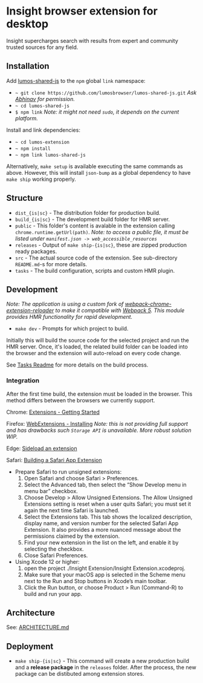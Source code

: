 # Insight browser extension for desktop

Insight supercharges search with results from expert and community trusted sources for any field.

## Installation

Add [lumos-shared-js](https://github.com/lumosbrowser/lumos-shared-js) to the `npm` global `link` namespace:

- `~ git clone https://github.com/lumosbrowser/lumos-shared-js.git` *Ask [Abhinav](https://github.com/abhinavsharma) for permission.*
- `~ cd lumos-shared-js`
- `$ npm link` *Note: it might not need `sudo`, it depends on the current platform.*

Install and link dependencies:

- `~ cd lumos-extension`
- `~ npm install`
- `~ npm link lumos-shared-js`

Alternatively, `make setup` is available executing the same commands as above. However, this will install `json-bump` as a global dependency to have `make ship` working properly.

## Structure

- `dist_{is|sc}` - The distribution folder for production build.
- `build_{is|sc}` - The development build folder for HMR server.
- `public` - This folder's content is avalable in the extension calling `chrome.runtime.getUrl(path)`.
*Note: to access a public file, it must be listed under `manifest.json -> web_accessible_resources`*
- `releases` - Output of `make ship-{is|sc}`, these are zipped production ready packages.
- `src` - The actual source code of the extension. See sub-directory `README.md`-s for more details.
- `tasks` - The build configuration, scripts and custom HMR plugin.

## Development

*Note: The application is using a custom fork of [webpack-chrome-extension-reloader](https://www.npmjs.com/package/webpack-chrome-extension-reloader)
to make it compatible with [Webpack 5](https://webpack.js.org/concepts/). This module provides HMR functionality for rapid development.*

- `make dev`  - Prompts for which project to build.

Initially this will build the source code for the selected project and run the HMR server. Once, it's loaded, the related build folder can be loaded into the browser and the extension will auto-reload on every code change.

See [Tasks Readme](https://github.com/lumosbrowser/lumos-extension/blob/master/tasks/README.md) for more details on the build process.

### Integration

After the first time build, the extension must be loaded in the browser. This method differs between the browsers we currently support.

Chrome: [Extensions - Getting Started](https://developer.chrome.com/docs/extensions/mv2/getstarted/)

Firefox: [WebExtensions - Installing](https://developer.mozilla.org/en-US/docs/Mozilla/Add-ons/WebExtensions/Your_first_WebExtension#installing)
*Note: this is not providing full support and has drawbacks such `Storage API` is unavailable. More robust solution WIP.*

Edge: [Sideload an extension](https://docs.microsoft.com/en-us/microsoft-edge/extensions-chromium/getting-started/extension-sideloading#:~:text=Open%20the%20edge%3A%2F%2Fextensions,browser%2C%20and%20then%20selecting%20Extensions.&text=On%20the%20extension%20management%20page,bottom%20left%20of%20the%20page.&text=When%20installing%20your%20extension%20for%20the%20first%20time%2C%20choose%20Load%20Unpacked.)

Safari: [Building a Safari App Extension](https://developer.apple.com/documentation/safariservices/safari_app_extensions/building_a_safari_app_extension)
- Prepare Safari to run unsigned extensions:
  1. Open Safari and choose Safari > Preferences.
  2. Select the Advanced tab, then select the “Show Develop menu in menu bar” checkbox.
  3. Choose Develop > Allow Unsigned Extensions. The Allow Unsigned Extensions setting is reset when a user quits Safari; you must set it again the next time Safari is launched.
  4. Select the Extensions tab. This tab shows the localized description, display name, and version number for the selected Safari App Extension. It also provides a more nuanced message about the permissions claimed by the extension.
  5. Find your new extension in the list on the left, and enable it by selecting the checkbox.
  6. Close Safari Preferences.
- Using Xcode 12 or higher:
  1. open the project ./Insight Extension/Insight Extension.xcodeproj.
  2. Make sure that your macOS app is selected in the Scheme menu next to the Run and Stop buttons in Xcode’s main toolbar.
  3. Click the Run button, or choose Product > Run (Command-R) to build and run your app.

## Architecture

See: [ARCHITECTURE.md](https://github.com/lumosbrowser/lumos-extension/blob/master/ARCHITECTURE.md)

## Deployment

- `make ship-{is|sc}` - This command will create a new production build and a **release package** in the `releases` folder. After the process,
the new package can be distibuted among extension stores.

